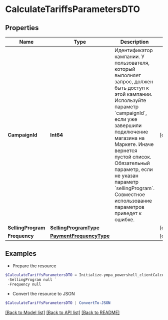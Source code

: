 # CalculateTariffsParametersDTO
## Properties

Name | Type | Description | Notes
------------ | ------------- | ------------- | -------------
**CampaignId** | **Int64** | Идентификатор кампании. У пользователя, который выполняет запрос, должен быть доступ к этой кампании.  Используйте параметр &#x60;campaignId&#x60;, если уже завершили подключение магазина на Маркете. Иначе вернется пустой список.  Обязательный параметр, если не указан параметр &#x60;sellingProgram&#x60;. Совместное использование параметров приведет к ошибке.  | [optional] 
**SellingProgram** | [**SellingProgramType**](SellingProgramType.md) |  | [optional] 
**Frequency** | [**PaymentFrequencyType**](PaymentFrequencyType.md) |  | [optional] 

## Examples

- Prepare the resource
```powershell
$CalculateTariffsParametersDTO = Initialize-ympa_powershell_clientCalculateTariffsParametersDTO  -CampaignId null `
 -SellingProgram null `
 -Frequency null
```

- Convert the resource to JSON
```powershell
$CalculateTariffsParametersDTO | ConvertTo-JSON
```

[[Back to Model list]](../README.md#documentation-for-models) [[Back to API list]](../README.md#documentation-for-api-endpoints) [[Back to README]](../README.md)


